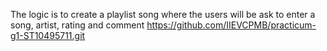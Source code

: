 The logic is to create a playlist song where the users will be ask to enter a song, artist, rating and comment
https://github.com/IIEVCPMB/practicum-g1-ST10495711.git
